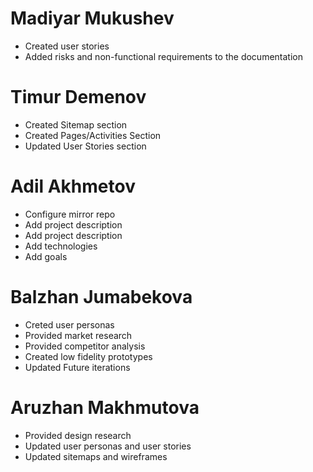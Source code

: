 # Madiyar Mukushev
* Created user stories
* Added risks and non-functional requirements to the documentation

# Timur Demenov
* Created Sitemap section
* Created Pages/Activities Section
* Updated User Stories section

# Adil Akhmetov
* Configure mirror repo
* Add project description
* Add project description
* Add technologies
* Add goals

# Balzhan Jumabekova
* Creted user personas
* Provided market research 
* Provided competitor analysis
* Created low fidelity prototypes
* Updated Future iterations

# Aruzhan Makhmutova
* Provided design research
* Updated user personas and user stories
* Updated sitemaps and wireframes